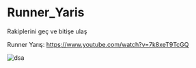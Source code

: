 # Runner_Yaris
Rakiplerini geç ve bitişe ulaş

Runner Yarış: https://www.youtube.com/watch?v=7k8xeT9TcGQ

![dsa](https://github.com/enbayy/Runner_Yaris/assets/103318928/db950fb2-2ac2-4ff5-a46d-7361f1ca3185)
